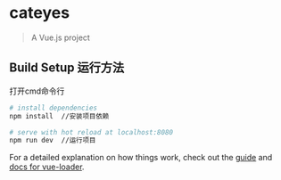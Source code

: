 # cateyes

> A Vue.js project

## Build Setup  运行方法

打开cmd命令行

``` bash
# install dependencies
npm install  //安装项目依赖

# serve with hot reload at localhost:8080
npm run dev  //运行项目

```

For a detailed explanation on how things work, check out the [guide](http://vuejs-templates.github.io/webpack/) and [docs for vue-loader](http://vuejs.github.io/vue-loader).
